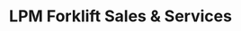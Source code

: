 ---
title: "LPM Forklift Sales & Services"
url: /amarillo/lpm-forklift-sales-und-services/
shop: Baustoffe
---